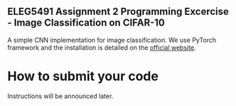 ## ELEG5491 Assignment 2 Programming Excercise - Image Classification on CIFAR-10

A simple CNN implementation for image classification. We use PyTorch framework and the installation is detailed on the 
[official website](http://pytorch.org/).

# How to submit your code

Instructions will be announced later.
